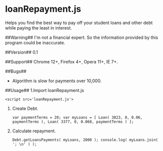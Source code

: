 loanRepayment.js
================

Helps you find the best way to pay off your student loans and other debt while paying the least in interest.

##Warning##
I'm not a financial expert. So the information provided by this program could be inaccurate.

##Version##
0.1

##Support##
Chrome 12+, Firefox 4+, Opera 11+, IE 7+.

##Bugs##
- Algorithm is slow for payments over 10,000.

##Usage##
1.Import loanRepayment.js

`<script src='loanRepayment.js'>`

1. Create Debt.

	`var paymentTerms = 20;
	var myLoans = [
		Loan( 3823, 0, 0.06, paymentTerms ),
		Loan( 3377, 0, 0.068, paymentTerms )
	];`

2. Calculate repayment.

	`Debt.getLoansPayments( myLoans, 2000 );
	console.log( myLoans.join( '; \n' ) );`